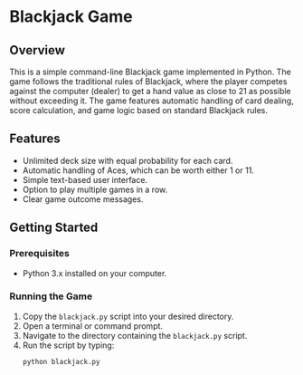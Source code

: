 # Blackjack Game

## Overview

This is a simple command-line Blackjack game implemented in Python. The game follows the traditional rules of Blackjack, where the player competes against the computer (dealer) to get a hand value as close to 21 as possible without exceeding it. The game features automatic handling of card dealing, score calculation, and game logic based on standard Blackjack rules.

## Features

- Unlimited deck size with equal probability for each card.
- Automatic handling of Aces, which can be worth either 1 or 11.
- Simple text-based user interface.
- Option to play multiple games in a row.
- Clear game outcome messages.

## Getting Started

### Prerequisites

- Python 3.x installed on your computer.

### Running the Game

1. Copy the `blackjack.py` script into your desired directory.
2. Open a terminal or command prompt.
3. Navigate to the directory containing the `blackjack.py` script.
4. Run the script by typing:
   ```bash
   python blackjack.py
   ```
